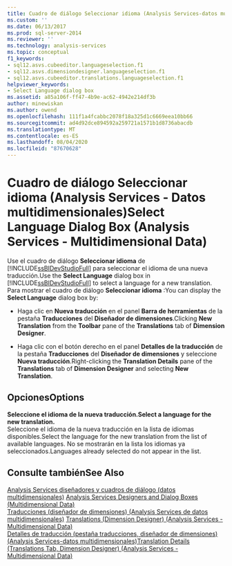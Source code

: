 ```yaml
---
title: Cuadro de diálogo Seleccionar idioma (Analysis Services-datos multidimensionales) | Microsoft Docs
ms.custom: ''
ms.date: 06/13/2017
ms.prod: sql-server-2014
ms.reviewer: ''
ms.technology: analysis-services
ms.topic: conceptual
f1_keywords:
- sql12.asvs.cubeeditor.languageselection.f1
- sql12.asvs.dimensiondesigner.languageselection.f1
- sql12.asvs.cubeeditor.translations.languageselection.f1
helpviewer_keywords:
- Select Language dialog box
ms.assetid: a85a106f-ff47-4b9e-ac62-4942e214df3b
author: minewiskan
ms.author: owend
ms.openlocfilehash: 111f1a4fcabbc2078f18a325d1c6669eea10bb66
ms.sourcegitcommit: ad4d92dce894592a259721a1571b1d8736abacdb
ms.translationtype: MT
ms.contentlocale: es-ES
ms.lasthandoff: 08/04/2020
ms.locfileid: "87670628"
---
```

# <a name="select-language-dialog-box-analysis-services---multidimensional-data"></a><span data-ttu-id="14d5c-102">Cuadro de diálogo Seleccionar idioma (Analysis Services - Datos multidimensionales)</span><span class="sxs-lookup"><span data-stu-id="14d5c-102">Select Language Dialog Box (Analysis Services - Multidimensional Data)</span></span>
  <span data-ttu-id="14d5c-103">Use el cuadro de diálogo **Seleccionar idioma** de [!INCLUDE[ssBIDevStudioFull](../includes/ssbidevstudiofull-md.md)] para seleccionar el idioma de una nueva traducción.</span><span class="sxs-lookup"><span data-stu-id="14d5c-103">Use the **Select Language** dialog box in [!INCLUDE[ssBIDevStudioFull](../includes/ssbidevstudiofull-md.md)] to select a language for a new translation.</span></span> <span data-ttu-id="14d5c-104">Para mostrar el cuadro de diálogo **Seleccionar idioma** :</span><span class="sxs-lookup"><span data-stu-id="14d5c-104">You can display the **Select Language** dialog box by:</span></span>  
  
-   <span data-ttu-id="14d5c-105">Haga clic en **Nueva traducción** en el panel **Barra de herramientas** de la pestaña **Traducciones** del **Diseñador de dimensiones**.</span><span class="sxs-lookup"><span data-stu-id="14d5c-105">Clicking **New Translation** from the **Toolbar** pane of the **Translations** tab of **Dimension Designer**.</span></span>  
  
-   <span data-ttu-id="14d5c-106">Haga clic con el botón derecho en el panel **Detalles de la traducción** de la pestaña **Traducciones** del **Diseñador de dimensiones** y seleccione **Nueva traducción**.</span><span class="sxs-lookup"><span data-stu-id="14d5c-106">Right-clicking the **Translation Details** pane of the **Translations** tab of **Dimension Designer** and selecting **New Translation**.</span></span>  
  
## <a name="options"></a><span data-ttu-id="14d5c-107">Opciones</span><span class="sxs-lookup"><span data-stu-id="14d5c-107">Options</span></span>  
 <span data-ttu-id="14d5c-108">**Seleccione el idioma de la nueva traducción.**</span><span class="sxs-lookup"><span data-stu-id="14d5c-108">**Select a language for the new translation.**</span></span>  
 <span data-ttu-id="14d5c-109">Seleccione el idioma de la nueva traducción en la lista de idiomas disponibles.</span><span class="sxs-lookup"><span data-stu-id="14d5c-109">Select the language for the new translation from the list of available languages.</span></span> <span data-ttu-id="14d5c-110">No se mostrarán en la lista los idiomas ya seleccionados.</span><span class="sxs-lookup"><span data-stu-id="14d5c-110">Languages already selected do not appear in the list.</span></span>  
  
## <a name="see-also"></a><span data-ttu-id="14d5c-111">Consulte también</span><span class="sxs-lookup"><span data-stu-id="14d5c-111">See Also</span></span>  
 <span data-ttu-id="14d5c-112">[Analysis Services diseñadores y cuadros de diálogo &#40;datos multidimensionales&#41;](analysis-services-designers-and-dialog-boxes-multidimensional-data.md) </span><span class="sxs-lookup"><span data-stu-id="14d5c-112">[Analysis Services Designers and Dialog Boxes &#40;Multidimensional Data&#41;](analysis-services-designers-and-dialog-boxes-multidimensional-data.md) </span></span>  
 <span data-ttu-id="14d5c-113">[Traducciones &#40;diseñador de dimensiones&#41; &#40;Analysis Services de datos multidimensionales&#41;](translations-dimension-designer-analysis-services-multidimensional-data.md) </span><span class="sxs-lookup"><span data-stu-id="14d5c-113">[Translations &#40;Dimension Designer&#41; &#40;Analysis Services - Multidimensional Data&#41;](translations-dimension-designer-analysis-services-multidimensional-data.md) </span></span>  
 [<span data-ttu-id="14d5c-114">Detalles de traducción &#40;pestaña traducciones, diseñador de dimensiones&#41; &#40;Analysis Services-datos multidimensionales&#41;</span><span class="sxs-lookup"><span data-stu-id="14d5c-114">Translation Details &#40;Translations Tab, Dimension Designer&#41; &#40;Analysis Services - Multidimensional Data&#41;</span></span>](translation-details-dimension-designer-analysis-services-multidimensional-data.md)  
  
  
